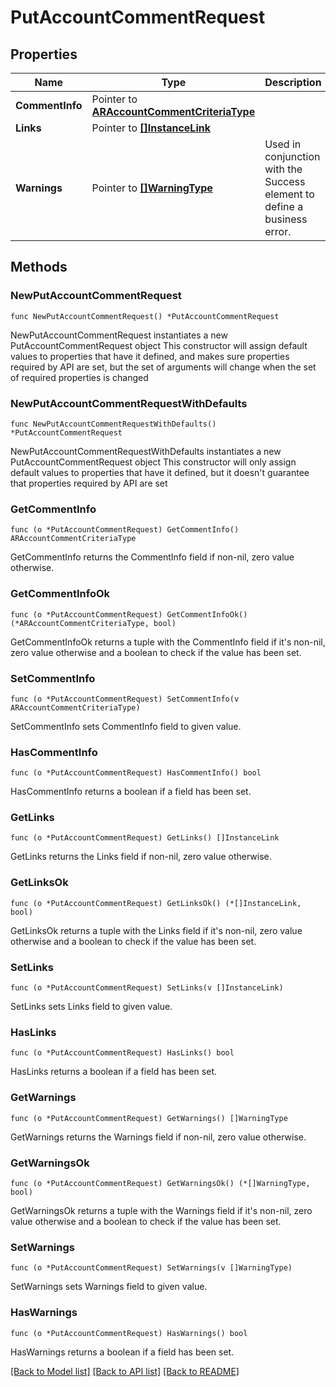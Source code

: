 # PutAccountCommentRequest

## Properties

Name | Type | Description | Notes
------------ | ------------- | ------------- | -------------
**CommentInfo** | Pointer to [**ARAccountCommentCriteriaType**](ARAccountCommentCriteriaType.md) |  | [optional] 
**Links** | Pointer to [**[]InstanceLink**](InstanceLink.md) |  | [optional] 
**Warnings** | Pointer to [**[]WarningType**](WarningType.md) | Used in conjunction with the Success element to define a business error. | [optional] 

## Methods

### NewPutAccountCommentRequest

`func NewPutAccountCommentRequest() *PutAccountCommentRequest`

NewPutAccountCommentRequest instantiates a new PutAccountCommentRequest object
This constructor will assign default values to properties that have it defined,
and makes sure properties required by API are set, but the set of arguments
will change when the set of required properties is changed

### NewPutAccountCommentRequestWithDefaults

`func NewPutAccountCommentRequestWithDefaults() *PutAccountCommentRequest`

NewPutAccountCommentRequestWithDefaults instantiates a new PutAccountCommentRequest object
This constructor will only assign default values to properties that have it defined,
but it doesn't guarantee that properties required by API are set

### GetCommentInfo

`func (o *PutAccountCommentRequest) GetCommentInfo() ARAccountCommentCriteriaType`

GetCommentInfo returns the CommentInfo field if non-nil, zero value otherwise.

### GetCommentInfoOk

`func (o *PutAccountCommentRequest) GetCommentInfoOk() (*ARAccountCommentCriteriaType, bool)`

GetCommentInfoOk returns a tuple with the CommentInfo field if it's non-nil, zero value otherwise
and a boolean to check if the value has been set.

### SetCommentInfo

`func (o *PutAccountCommentRequest) SetCommentInfo(v ARAccountCommentCriteriaType)`

SetCommentInfo sets CommentInfo field to given value.

### HasCommentInfo

`func (o *PutAccountCommentRequest) HasCommentInfo() bool`

HasCommentInfo returns a boolean if a field has been set.

### GetLinks

`func (o *PutAccountCommentRequest) GetLinks() []InstanceLink`

GetLinks returns the Links field if non-nil, zero value otherwise.

### GetLinksOk

`func (o *PutAccountCommentRequest) GetLinksOk() (*[]InstanceLink, bool)`

GetLinksOk returns a tuple with the Links field if it's non-nil, zero value otherwise
and a boolean to check if the value has been set.

### SetLinks

`func (o *PutAccountCommentRequest) SetLinks(v []InstanceLink)`

SetLinks sets Links field to given value.

### HasLinks

`func (o *PutAccountCommentRequest) HasLinks() bool`

HasLinks returns a boolean if a field has been set.

### GetWarnings

`func (o *PutAccountCommentRequest) GetWarnings() []WarningType`

GetWarnings returns the Warnings field if non-nil, zero value otherwise.

### GetWarningsOk

`func (o *PutAccountCommentRequest) GetWarningsOk() (*[]WarningType, bool)`

GetWarningsOk returns a tuple with the Warnings field if it's non-nil, zero value otherwise
and a boolean to check if the value has been set.

### SetWarnings

`func (o *PutAccountCommentRequest) SetWarnings(v []WarningType)`

SetWarnings sets Warnings field to given value.

### HasWarnings

`func (o *PutAccountCommentRequest) HasWarnings() bool`

HasWarnings returns a boolean if a field has been set.


[[Back to Model list]](../README.md#documentation-for-models) [[Back to API list]](../README.md#documentation-for-api-endpoints) [[Back to README]](../README.md)


